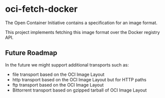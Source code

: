 # oci-fetch-docker

The Open Container Initiative contains a specification for an image format.

This project implements fetching this image format over the Docker registry API.

## Future Roadmap

In the future we might support additional transports such as:

- file transport based on the OCI Image Layout
- http transport based on the OCI Image Layout but for HTTP paths
- ftp transport based on the OCI Image Layout
- Bittorrent transport based on gzipped tarball of OCI Image Layout
